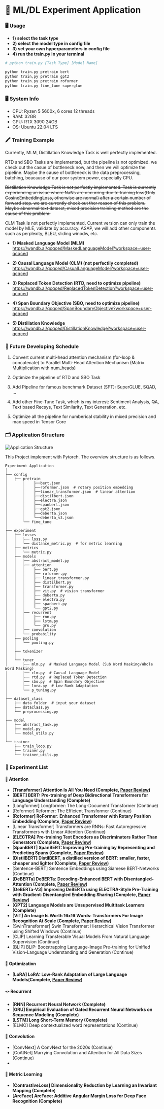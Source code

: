 # 🔬 ML/DL Experiment Application

### 🖥️ Usage

- **1) select the task type**
- **2) select the model type in config file**
- **3) set your own hyperparameters in config file**
- **4) run the train.py in your terminal**

```bash
# python train.py [Task Type] [Model Name]

python train.py pretrain bert
python train,py pretrain gpt2
python train.py pretrain roformer
python train.py fine_tune superglue
```

### 🖥️ System Info
- CPU: Ryzen 5 5600x, 6 cores 12 threads
- RAM: 32GB
- GPU: RTX 3090 24GB
- OS: Ubuntu 22.04 LTS

### 🖍️ Training Example
Currently, MLM, Distillation Knowledge Task is well perfectly implemented.

RTD and SBO Tasks are implemented, but the pipeline is not optimized. we check out the casue of bottleneck now, and then we will optimize the pipeline. Maybe the cause of bottleneck is the data preprocessing, batching, beacause of our poor system power, especially CPU.

<S> Distillation Knowledge Task is not perfectly implemented. Task is currently experiencing an issue where NaNs are occurring due to training loss(Only CosineEmbeddingLoss, otherwise are normal) after a certain number of forward step. we are currently check out ther reason of this problem. Maybe abnormal text dataset, mixed precision trainiing method are the cause of this problem.</S>

CLM Task is not perfectly implemented. Current version can only train the model by MLE, validate by accuracy. ASAP, we will add other components such as perplexity, BLEU, sliding winodw, etc.

- **1) Masked Language Model (MLM)**  
    https://wandb.ai/qcqced/MaskedLanguageModel?workspace=user-qcqced   

- **2) Causal Language Model (CLM) (not perfectily completed)**  
    https://wandb.ai/qcqced/CasualLanguageModel?workspace=user-qcqced  

- **3) Replaced Token Detection (RTD, need to optimize pipeline)**  
    https://wandb.ai/qcqced/ReplacedTokenDetection?workspace=user-qcqced  
    
- **4) Span Boundary Objective (SBO, need to optimize pipeline)**  
    https://wandb.ai/qcqced/SpanBoundaryObjective?workspace=user-qcqced

- **5) Distillation Knowledge**  
    https://wandb.ai/qcqced/DistillationKnowledge?workspace=user-qcqced

### 📆 Future Developing Schedule

1) Convert current multi-head attention mechanism (for-loop & concatenate) to Parallel Multi-Head Attention Mechanism (Matrix Multiplication with num_heads)

2) Optimize the pipeline of RTD and SBO Task

3) Add Pipeline for famous benchmark Dataset (SFT): SuperGLUE, SQAD, ...  

4) Add other Fine-Tune Task, which is my interest: Sentiment Analysis, QA, Text based Recsys, Text Similarity, Text Generation, etc.  

5) Optimize all the pipeline for numberical stability in mixed precision and max speed in Tensor Core

### 🗂️ Application Structure

![Application Structure](./assets/images/app_structure.png)

This Project implement with Pytorch. The overview structure is as follows.
```plaintext
Experiment Application
│
├── config
│	├── pretrain
│       │    ├──bert.json
│       │    ├──roformer.json  # rotary position embedding
│       │    ├──linear_transformer.json  # linear attention
│       │    ├──distilbert.json
│       │    ├──electra.json
│       │    ├──spanbert.json
│       │    ├──gpt2.json
│       │    ├──deberta.json
│       │    └──deberta_v3.json
│       └── fine_tune
│
├── experiment
│	├── losses
│	│	├── loss.py
│	│	└── distance_metric.py  # for metric learning
│	├── metrics
│	│	└── metric.py
│	├── models
│	│	├── abstract_model.py
│	│	├── attention
│	│	│    ├── bert.py
│	│	│    ├── roformer.py
│	│	│    ├── linear_transformer.py
│	│	│    ├── distilbert.py
│	│	│    ├── transformer.py
│	│	│    ├── vit.py  # vision transformer
│	│	│    ├── deberta.py
│	│	│    ├── electra.py
│	│	│    ├── spanbert.py
│	│	│    └── gpt2.py
│	│	├── recurrent
│	│	│    ├── rnn.py
│	│	│    ├── lstm.py  
│	│	│    └── gru.py
│	│	├── convolution
│	│	└── probability
│	├── pooling
│	│	└── pooling.py
│	│
│	├── tokenizer
│	│
│	└── tuner
│	    ├── mlm.py  # Masked Language Model (Sub Word Masking/Whole Word Masking) 
│	    ├── clm.py  # Causal Language Model
│	    ├── rtd.py  # Replaced Token Detection
│	    ├── sbo.py  # Span Boundary Objective
│	    ├── lora.py  # Low Rank Adaptation
│	    └── p_tuning.py 
│
├── dataset_class
│   ├── data_folder  # input your dataset
│   ├── dataclass.py
│   └── preprocessing.py
│  
├── model
│   ├── abstract_task.py
│   ├── model.py
│   └── model_utils.py
│
└── trainer
    ├── train_loop.py
    ├── trainer.py
    └── trainer_utils.py  
```

### 📝 Experiment List

#### 🤖 Attention

- **[Transformer] Attention Is All You Need (Complete, [Paper Review](https://qcqced123.github.io/nlp/transformer))**
- **[BERT] BERT: Pre-training of Deep Bidirectional Transformers for Language Understanding (Complete)**
- [Longformer] Longformer: The Long-Document Transformer (Continue)
- [Reformer] Reformer: The Efficient Transformer (Continue)
- **[Roformer] RoFormer: Enhanced Transformer with Rotary Position Embedding (Complete, [Paper Review](https://qcqced123.github.io/nlp/roformer))**  
- [Linear Transformer] Transformers are RNNs: Fast Autoregressive Transformers with Linear Attention (Continue)
- **[ELECTRA] Pre-training Text Encoders as Discriminators Rather Than Generators (Complete, [Paper Review](https://qcqced123.github.io/nlp/electra))**
- **[SpanBERT] SpanBERT: Improving Pre-training by Representing and Predicting Spans (Complete, [Paper Review](https://qcqced123.github.io/nlp/spanbert))**
- **[DistilBERT] DistilBERT, a distilled version of BERT: smaller, faster, cheaper and lighter (Complete, [Paper Review](https://qcqced123.github.io/nlp/distilbert))**
- [Sentence-BERT] Sentence Embeddings using Siamese BERT-Networks (Continue)
- **[DeBERTa] DeBERTa: Decoding-Enhanced BERT with Disentangled-Attention (Complete, [Paper Review](https://qcqced123.github.io/nlp/deberta))**
- **[DeBERTa-V3] Improving DeBERTa using ELECTRA-Style Pre-Training with Gradient-Disentangled Embedding Sharing (Complete, [Paper Review](https://qcqced123.github.io/nlp/deberta_v3))**
- **[GPT2] Language Models are Unsupervised Multitask Learners (Complete)**
- **[ViT] An Image Is Worth 16x16 Words: Transformers For Image Recognition At Scale (Complete, [Paper Review](https://qcqced123.github.io/cv/vit))**
- [SwinTransformer] Swin Transformer: Hierarchical Vision Transformer using Shifted Windows (Continue)
- [CLIP] Learning Transferable Visual Models From Natural Language Supervision (Continue)
- [BLIP] BLIP: Bootstrapping Language-Image Pre-training for Unified Vision-Language Understanding and Generation (Continue)

#### 🔪 Optimization

- **[LoRA] LoRA: Low-Rank Adaptation of Large Language Models(Complete, [Paper Review](https://qcqced123.github.io/nlp/lora))**

#### 🪢 Recurrent

- **[RNN] Recurrent Neural Network (Complete)**
- **[GRU] Empirical Evaluation of Gated Recurrent Neural Networks on Sequence Modeling (Complete)**
- **[LSTM] Long Short-Term Memory (Complete)**
- [ELMO] Deep contextualized word representations (Continue)

#### 🔭 Convolution

- [ConvNext] A ConvNext for the 2020s (Continue)
- [CoAtNet] Marrying Convolution and Attention for All Data Sizes (Continue)
-

#### 📐 Metric Learning

- **[ContrastiveLoss] Dimensionality Reduction by Learning an Invariant Mapping (Complete)**
- **[ArcFace] ArcFace: Additive Angular Margin Loss for Deep Face Recognition (Complete)**
